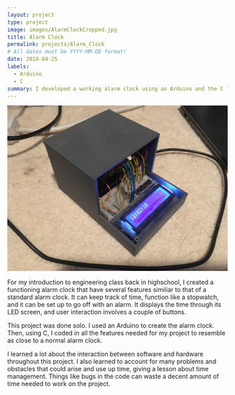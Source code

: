```yaml
---
layout: project
type: project
image: images/AlarmClockCropped.jpg
title: Alarm Clock
permalink: projects/Alarm_Clock
# All dates must be YYYY-MM-DD format!
date: 2018-04-25
labels:
  - Arduino
  - C
summary: I developed a working alarm clock using an Arduino and the C language.
---
```


<img class="ui medium right floated rounded image" src="../images/AlarmClock.jpg">

For my introduction to engineering class back in highschool, I created a functioning alarm clock that have several features similiar to that of a standard alarm clock. It can keep track of time, function like a stopwatch, and it can be set up to go off with an alarm. It displays the time through its LED screen, and user interaction involves a couple of buttons.

This project was done solo. I used an Arduino to create the alarm clock. Then, using C, I coded in all the features needed for my project to resemble as close to a normal alarm clock.

I learned a lot about the interaction between software and hardware throughout this project. I also learned to account for many problems and obstacles that could arise and use up time, giving a lesson about time management. Things like bugs in the code can waste a decent amount of time needed to work on the project.
